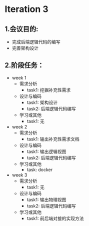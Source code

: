 # Iteration 3
## 1.会议目的:
- 完成后端逻辑代码的编写
- 完善架构设计
## 2.阶段任务：
- week 1
    - 需求分析
       - task1: 挖掘补充性需求
    - 设计与编码
       - task1: 架构设计
       - task2: 后端逻辑代码编写
    - 学习或其他
       - task1: 无
- week 2
    - 需求分析
       - task1: 输出补充性需求文档
    - 设计与编码
       - task1: 输出逻辑视图
       - task2: 后端逻辑代码编写
    - 学习或其他
       - task: docker
- week 3
    - 需求分析
       - task1: 无
    - 设计与编码
       - task1: 输出物理视图
       - task2: 后端逻辑代码编写
     - 学习或其他
       - task1: 前后端对接的实现方法
            





